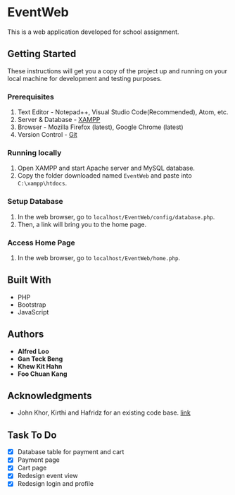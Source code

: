 # EventWeb

This is a web application developed for school assignment. 

## Getting Started

These instructions will get you a copy of the project up and running on your local machine for development and testing purposes. 

### Prerequisites

1. Text Editor - Notepad++, Visual Studio Code(Recommended), Atom, etc.
2. Server & Database - [XAMPP](https://www.apachefriends.org/download.html)
3. Browser - Mozilla Firefox (latest), Google Chrome (latest)
4. Version Control - [Git](https://git-scm.com/downloads)

### Running locally

1. Open XAMPP and start Apache server and MySQL database. 
2. Copy the folder downloaded named ```EventWeb``` and paste into ```C:\xampp\htdocs```.

### Setup Database

1. In the web browser, go to ```localhost/EventWeb/config/database.php```.
2. Then, a link will bring you to the home page.

### Access Home Page

1. In the web browser, go to ```localhost/EventWeb/home.php```.

## Built With

* PHP
* Bootstrap
* JavaScript

## Authors

* **Alfred Loo**
* **Gan Teck Beng**
* **Khew Kit Hahn**
* **Foo Chuan Kang**

## Acknowledgments

* John Khor, Kirthi and Hafridz for an existing code base. [link](https://github.com/EventWeb/EventWeb)

## Task To Do

* [x] Database table for payment and cart
* [x] Payment page
* [x] Cart page
* [x] Redesign event view
* [x] Redesign login and profile